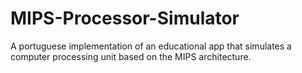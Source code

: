 # MIPS-Processor-Simulator
 A portuguese implementation of an educational app that simulates a computer processing unit based on the MIPS architecture.

